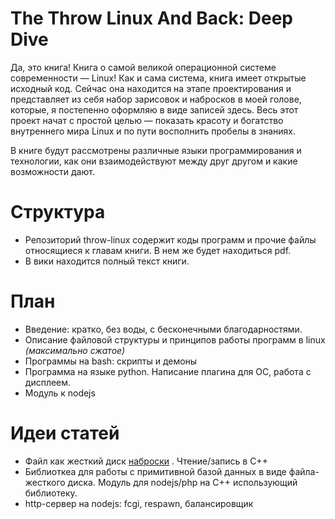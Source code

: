 # The Throw Linux And Back: Deep Dive

Да, это книга! Книга о самой великой операционной системе современности — Linux! Как и сама система, книга имеет открытые исходный код. Сейчас она находится на этапе проектирования и представляет из себя набор зарисовок и набросков в моей голове, которые, я постепенно оформляю в виде записей здесь. Весь этот проект начат с простой целью — показать красоту и богатство внутреннего мира Linux и по пути восполнить пробелы в знаниях.

В книге будут рассмотрены различные языки программирования и технологии, как они взаимодействуют между друг другом и какие возможности дают.

# Структура

* Репозиторий throw-linux содержит коды программ и прочие файлы относящиеся к главам книги. В нем же будет находиться pdf.
* В вики находится полный текст книги.

# План

* Введение: кратко, без воды, с бесконечными благодарностями.
* Описание файловой структуры и принципов работы программ в linux _(максимально сжатое)_
* Программы на bash: скрипты и демоны
* Программа на языке python. Написание плагина для ОС, работа с дисплеем.
* Модуль к nodejs

# Идеи статей

* Файл как жесткий диск [наброски](wiki/File-as-fs) . Чтение/запись в C++
* Библиоткеа для работы с примитивной базой данных в виде файла-жесткого диска. Модуль для nodejs/php на C++ использующий библиотеку.
* http-сервер на nodejs: fcgi, respawn, балансировщик



